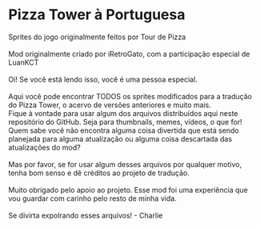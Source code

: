 # Pizza Tower à Portuguesa
Sprites do jogo originalmente feitos por Tour de Pizza<br><br>
Mod originalmente criado por iRetroGato, com a participação especial de LuanKCT<br><br>
Oi! Se você está lendo isso, você é uma pessoa especial.<br><br>
Aqui você pode encontrar TODOS os sprites modificados para a tradução do Pizza Tower, o acervo de versões anteriores e muito mais.<br>
Fique à vontade para usar algum dos arquivos distribuídos aqui neste repositório do GitHub. Seja para thumbnails, memes, vídeos, o que for! Quem sabe você não encontra alguma coisa divertida que está sendo planejada para alguma atualização ou alguma coisa descartada das atualizações do mod?<br><br>
Mas por favor, se for usar algum desses arquivos por qualquer motivo, tenha bom senso e dê créditos ao projeto de tradução.<br><br>
Muito obrigado pelo apoio ao projeto. Esse mod foi uma experiência que vou guardar com carinho pelo resto de minha vida.<br><br>
Se divirta expolrando esses arquivos! - Charlie<br>
